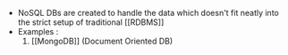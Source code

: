 - NoSQL DBs are created to handle the data which doesn't fit neatly into the strict setup of traditional [[RDBMS]]
- Examples : 
	1. [[MongoDB]] (Document Oriented DB)